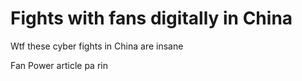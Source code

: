 # Fights with fans digitally in China

Wtf these cyber fights in China are insane 

Fan Power article pa rin